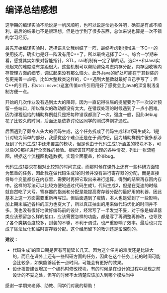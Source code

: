 # 编译总结感想

这学期的编译实验不能说是一帆风顺吧，也可以说是命运多舛吧，确实是有点不顺利，最后的结果也不是很理想，但是也学到了很多东西，总体来说也算是一次不错的学习经历。

最先开始编译实验时，选择语言让我纠结了一阵，最终考虑到想增进一下C++的使用技巧，确实也是好一阵没有用C++了，所以最终选择了C++。综合一学期来看，感觉其实如果对智能指针，STL，raii机制有一定了解的话，选C++和Java实现起来的难度没有差距很大。这些机制可以帮助避免考虑内存分配，内存回收等内存管理方面的细节，调试起来没有那么恼火。此外Java的好处可能在于其封装的包更完善一点吧，比如大整数类这样的，C++遇到大整数就最好自己手写了；但C++的引用，和`std::move()`这套传值or传引用用好了感觉会比java的深复制浅复制方便一点。

开始的几次作业没有遇到太大的阻碍，因为一直记得往届的提醒要为下一次设计预留一些端口，所以每次的改动都没有太大。在错误处理的时候遇到了一点小困难。因为课程组给的辅助样例就只是把每种错误都测了一次，强度一般，因此debug花了比较久的时间，后面还是依靠讨论区同学的测试样例才通过。

后面遇到了颇令人头大的代码生成，这个任务拆成了代码生成1和代码生成2。1是针对较为简单的部分，我感觉这个难点还是在于调试吧，因为辅助样例库很多都涉及到了代码生成1中还未覆盖的模块，但是也由于代码生成1所涵盖的模块不多，可以像OO那样进行全面性的检验。根据该其可能出现的各种情况，列出一张流程图，根据这个流程图构造数据，实现全面覆盖，检查bug。

代码生成1要求在相对比较短的时间完成，而那时候在课外上还有一些科研方面较为繁重的任务，因此我在做代码生成1的时候并没有进行寄存器的分配，而是直接将每个变量都存在内存里，需要时再把它取出来进行运算，得到的结果再存回内存中。这样的写法可以比较方便地通过代码生成1，代码生成2，但是在竞速的时候就自然吃了大亏。寄存器的指派和分配是能提高寄存器分配的最好用的利器，因此基本上这一方面需要重新再写过。但后面遇到了疫情，本人也是受到了一些影响，加上期末临近各科的压力也变大了，所以真正抽出的用来做代码优化的时间并不多。我也没有很好地做好编码前的设计，经常写了一半发觉不妥，对于像是编译器类应该预留怎么样的接口，应该需要怎样的功能，都是写了再调整再修改，也导致了各个类耦合度较多，封装的不够，不利于调试，也严重影响了效率。最后也只完成了除法优化和临时寄存器分配。这个经历留下的教训还是蛮深刻的。

**建议：**

* 代码生成1的窗口期是否有可能延长几天。因为这个任务的难度还是比较大的，而且在课外上还有一些科研方面的任务，因此在这个任务上花的时间可能会比较多，如果能够延长一点时间，可能会有更好的效果。
* 设计报告建议增加一个编码时修改模块，有的时候是在设计的过程中发现之前设计的不妥之处，但写的时候不太清楚应该加入到哪个模块当中


感谢一学期来老师、助教、同学们对我的帮助！
